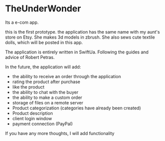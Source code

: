 # TheUnderWonder

Its a e-com app.

this is the first prototype.
the application has the same name with my aunt's store on Etsy. She makes 3d models in zbrush. She also sews cute textile dolls, which will be posted in this app.

The application is entirely written in SwiftUa. Following the guides and advice of Robert Petras.


In the future, the application will add:
- the ability to receive an order through the application
- rating the product after purchase
- like the product
- the ability to chat with the buyer
- the ability to make a custom order
- storage of files on a remote server
- Product categorization (categories have already been created)
- Product description
- client login window
- payment connection (PayPal)

If you have any more thoughts, I will add functionality

